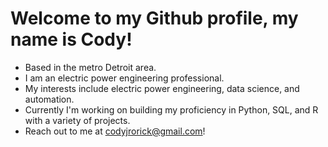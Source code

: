 # Welcome to my Github profile, my name is Cody! 
- Based in the metro Detroit area.  
- I am an electric power engineering professional.
- My interests include electric power engineering, data science, and automation.
- Currently I'm working on building my proficiency in Python, SQL, and R with a variety of projects.
- Reach out to me at codyjrorick@gmail.com! 
